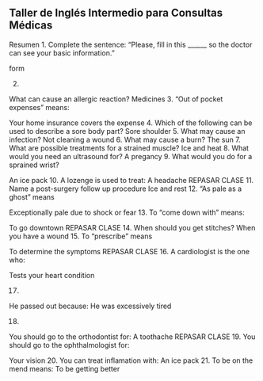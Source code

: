 ## Taller de Inglés Intermedio para Consultas Médicas

Resumen
1.
Complete the sentence:
“Please, fill in this ______ so the doctor can see your basic information.”

form

2.
What can cause an allergic reaction?
Medicines
3.
“Out of pocket expenses” means:

Your home insurance covers the expense
4.
Which of the following can be used to describe a sore body part?
Sore shoulder
5.
What may cause an infection?
Not cleaning a wound
6.
What may cause a burn?
The sun
7.
What are possible treatments for a strained muscle?
Ice and heat
8.
What would you need an ultrasound for?
A pregancy
9.
What would you do for a sprained wrist?

An ice pack
10.
A lozenge is used to treat:
A headache
REPASAR CLASE
11.
Name a post-surgery follow up procedure
Ice and rest
12.
“As pale as a ghost” means

Exceptionally pale due to shock or fear
13.
To “come down with” means:

To go downtown
REPASAR CLASE
14.
When should you get stitches?
When you have a wound
15.
To “prescribe” means

To determine the symptoms
REPASAR CLASE
16.
A cardiologist is the one who:

Tests your heart condition

17.
He passed out because:
He was excessively tired

18.
You should go to the orthodontist for:
A toothache
REPASAR CLASE
19.
You should go to the ophthalmologist for:

Your vision
20.
You can treat inflamation with:
An ice pack
21.
To be on the mend means:
To be getting better